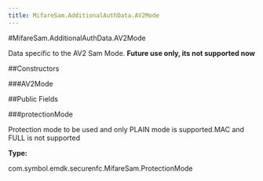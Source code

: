 ```yaml
---
title: MifareSam.AdditionalAuthData.AV2Mode
---
```

#MifareSam.AdditionalAuthData.AV2Mode

Data specific to the AV2 Sam Mode. **Future use only, its not
 supported now**

##Constructors

###AV2Mode



##Public Fields

###protectionMode

Protection mode to be used and only PLAIN mode is supported.MAC
 and FULL is not supported

**Type:**

com.symbol.emdk.securenfc.MifareSam.ProtectionMode

